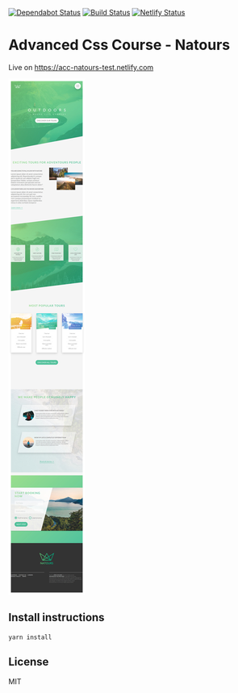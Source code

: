 [![Dependabot Status](https://api.dependabot.com/badges/status?host=github&repo=joma74/acc-natours)](https://dependabot.com)
[![Build Status](https://travis-ci.org/joma74/acc-natours.svg?branch=responsive-design)](https://travis-ci.org/joma74/acc-natours)
[![Netlify Status](https://api.netlify.com/api/v1/badges/1c398d41-668e-4ece-b0a0-74870e46358f/deploy-status)](https://app.netlify.com/sites/acc-natours-test/deploys)

# Advanced Css Course - Natours

Live on https://acc-natours-test.netlify.com

![Screenshot of built web site](docs/Screenshot_Natours.big.jpg)

## Install instructions

```
yarn install
```

## License

MIT
